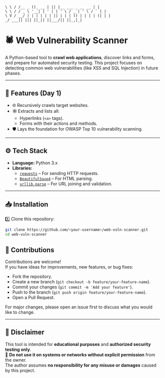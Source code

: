 ```
\ \ / /__ _ ()_ __ | || |__ ___ _ __ __ | |
\ \ / / _ \ '__| | ' | | ' \ / _ | ' \ / ` | |
\ V / __/ | | | | | | || | | | () | | | | (| | |
_/ ___|| ||| ||_|| ||___/|| ||_,|_|
```

# 🕷️ Web Vulnerability Scanner

A Python-based tool to **crawl web applications**, discover links and forms, and prepare for automated security testing. This project focuses on detecting common web vulnerabilities (like XSS and SQL Injection) in future phases.

---

## 🚀 Features (Day 1)
- 🌐 Recursively crawls target websites.
- 🕸️ Extracts and lists all:
  - Hyperlinks (`<a>` tags).
  - Forms with their actions and methods.
- 🛡️ Lays the foundation for OWASP Top 10 vulnerability scanning.

---

## ⚙️ Tech Stack
- **Language:** Python 3.x
- **Libraries:** 
  - [`requests`](https://pypi.org/project/requests/) – For sending HTTP requests.
  - [`BeautifulSoup4`](https://pypi.org/project/beautifulsoup4/) – For HTML parsing.
  - [`urllib.parse`](https://docs.python.org/3/library/urllib.parse.html) – For URL joining and validation.

---

## 📥 Installation

1️⃣ Clone this repository:
```bash
git clone https://github.com/<your-username>/web-vuln-scanner.git
cd web-vuln-scanner
```

## 🤝 Contributions

Contributions are welcome!  
If you have ideas for improvements, new features, or bug fixes:  

- Fork the repository.  
- Create a new branch (`git checkout -b feature/your-feature-name`).  
- Commit your changes (`git commit -m 'Add your feature'`).  
- Push to the branch (`git push origin feature/your-feature-name`).  
- Open a Pull Request.  

For major changes, please open an issue first to discuss what you would like to change.  

---

## 📣 Disclaimer

This tool is intended for **educational purposes** and **authorized security testing only**.  
🚨 **Do not use it on systems or networks without explicit permission** from the owner.  
The author assumes **no responsibility for any misuse or damages** caused by this project.  
